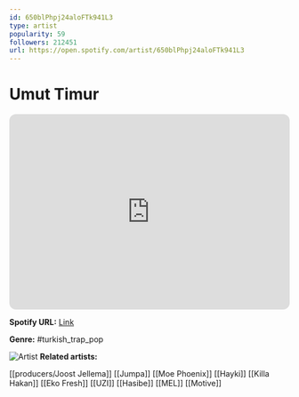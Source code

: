 ```yaml
---
id: 650blPhpj24aloFTk941L3
type: artist
popularity: 59
followers: 212451
url: https://open.spotify.com/artist/650blPhpj24aloFTk941L3
---
```

# Umut Timur

<iframe style="border-radius:12px" src="https://open.spotify.com/embed/artist/650blPhpj24aloFTk941L3" width="100%" height="352" frameBorder="0" allowfullscreen="" allow="autoplay; clipboard-write; encrypted-media; fullscreen; picture-in-picture" loading="lazy"></iframe>

**Spotify URL:** [Link](https://open.spotify.com/artist/650blPhpj24aloFTk941L3)

**Genre:**  #turkish_trap_pop

![Artist](https://i.scdn.co/image/ab6761610000e5ebad13674791d7438658238b56)
**Related artists:**

[[producers/Joost Jellema]]
[[Jumpa]]
[[Moe Phoenix]]
[[Hayki]]
[[Killa Hakan]]
[[Eko Fresh]]
[[UZI]]
[[Hasibe]]
[[MEL]]
[[Motive]]
